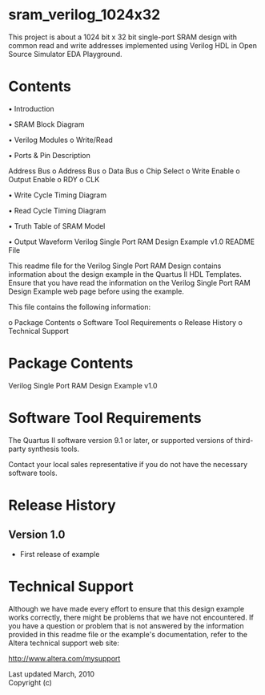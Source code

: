 # sram_verilog_1024x32
This project is about a 1024 bit x 32 bit single-port SRAM design with common read and write addresses implemented using Verilog HDL in Open Source Simulator EDA Playground.

# Contents
•	Introduction

•	SRAM Block Diagram

•	Verilog Modules
    o	Write/Read 
    
•	Ports & Pin Description

   Address Bus
                                o	Address Bus
    o	Data Bus
    o	Chip Select
    o	Write Enable
    o	Output Enable
    o	RDY
    o	CLK
    
•	Write Cycle Timing Diagram

•	Read Cycle Timing Diagram

•	Truth Table of SRAM Model

•	Output Waveform
Verilog Single Port RAM Design Example v1.0 README File

This readme file for the Verilog Single Port RAM Design contains
information about the design example in the Quartus ll HDL
Templates. Ensure that you have read the information on the
Verilog Single Port RAM Design Example web page before using the
example.

This file contains the following information:

o  Package Contents
o  Software Tool Requirements
o  Release History
o  Technical Support

Package Contents
================

Verilog Single Port RAM Design Example v1.0


Software Tool Requirements
==========================

The Quartus II software version 9.1 or later, 
or supported versions of third-party synthesis tools. 

Contact your local sales representative if you do not have the
necessary software tools.


Release History
===============

Version 1.0
-----------
- First release of example


Technical Support
=================

Although we have made every effort to ensure that this design
example works correctly, there might be problems that we have not
encountered. If you have a question or problem that is not
answered by the information provided in this readme file or the
example's documentation, refer to the Altera technical support
web site: 

http://www.altera.com/mysupport


Last updated March, 2010                                
Copyright (c) 

